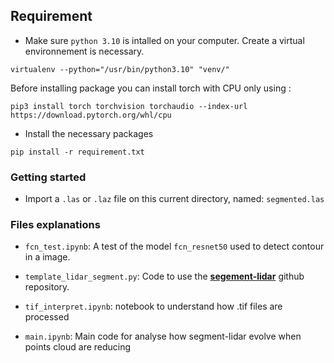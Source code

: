 ## Requirement

- Make sure `python 3.10` is intalled on your computer. Create a virtual environnement is necessary.

```
virtualenv --python="/usr/bin/python3.10" "venv/"
```

Before installing package you can install torch with CPU only using :

```
pip3 install torch torchvision torchaudio --index-url https://download.pytorch.org/whl/cpu

```

- Install the necessary packages

```
pip install -r requirement.txt
```

### Getting started

- Import a `.las` or `.laz` file on this current directory, named: `segmented.las`

### Files explanations

- `fcn_test.ipynb`: A test of the model `fcn_resnet50` used to detect contour in a image.

- `template_lidar_segment.py`: Code to use the [**segement-lidar**](https://github.com/Yarroudh/segment-lidar) github repository.

- `tif_interpret.ipynb`: notebook to understand how .tif files are processed

- `main.ipynb`: Main code for analyse how segment-lidar evolve when points cloud are reducing
